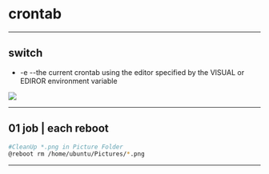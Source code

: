 # crontab

---

## switch
* -e --the current crontab using the editor specified by the VISUAL or EDIROR environment variable

[<img src="https://i.imgur.com/knZkJcm.png">](https://i.imgur.com/knZkJcm.png)

---

## 01 job | each reboot
````sh
#CleanUp *.png in Picture Folder
@reboot rm /home/ubuntu/Pictures/*.png
````

---
